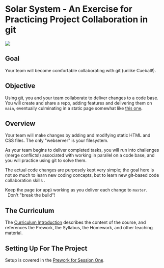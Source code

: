 # Solar System - An Exercise for Practicing Project Collaboration in git

[ ![](https://imgs.xkcd.com/comics/git.png) ](https://xkcd.com/1597/)

## Goal
Your team will become comfortable collaborating with git (unlike Cueball!).

## Objective
Using git, you and your team collaborate to deliver changes to a code base.  You will create and share a repo, adding features and delivering them on `main`, eventually culminating in a static page somewhat like [this one](https://github.com/walquis/git-basics-team-project/blob/main/sample-solution-static-page/index.html). 

## Overview
Your team will make changes by adding and modifying static HTML and CSS files.  The only "webserver" is your filesystem.

As your team begins to deliver completed tasks, you will run into challenges (merge conflicts!) associated with working in parallel on a code base, and you will practice using git to solve them.

The actual code changes are purposely kept very simple; the goal here is not so much to learn new coding concepts, but to learn new git-based code collaboration skills .

Keep the page (or app) working as you deliver each change to `master`. &nbsp;&nbsp;Don't "break the build"!

## The Curriculum
The [Curriculum Introduction](https://walquis.github.io/git-basics-team-project) describes the content of the course, and references the Prework, the Syllabus, the Homework, and other teaching material.

## Setting Up For The Project
Setup is covered in the [Prework for Session One](https://walquis.github.io/git-basics-team-project/prework).

